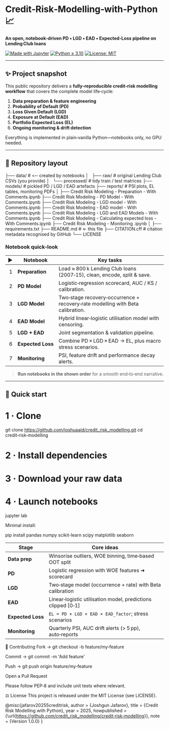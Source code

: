 # Credit‑Risk‑Modelling‑with‑Python 📈  
**An open, notebook‑driven PD ▪︎ LGD ▪︎ EAD ▪︎ Expected‑Loss pipeline on Lending Club loans**

[![Made with Jupyter](https://img.shields.io/badge/Made%20with-Jupyter-%23DA5B0B?logo=jupyter&logoColor=white)](https://jupyter.org/)
[![Python ≥ 3.10](https://img.shields.io/badge/Python-3.10%2B-blue?logo=python)](https://python.org)
[![License: MIT](https://img.shields.io/badge/License-MIT-green.svg)](LICENSE)

---

## ✨ Project snapshot
This public repository delivers a **fully‑reproducible credit‑risk modelling workflow** that covers the complete model life‑cycle:

1. **Data preparation & feature engineering**  
2. **Probability of Default (PD)**  
3. **Loss Given Default (LGD)**  
4. **Exposure at Default (EAD)**  
5. **Portfolio Expected Loss (EL)**  
6. **Ongoing monitoring & drift detection**

Everything is implemented in plain‑vanilla Python—notebooks only, no GPU needed.

---

## 📂 Repository layout

├── data/ # <‑‑ created by notebooks
│   ├── raw/ # original Lending Club CSVs (you provide)
│   └── processed/ # tidy train / test matrices
├── models/ # pickled PD / LGD / EAD artefacts
├── reports/ # PSI plots, EL tables, monitoring PDFs
│
├── Credit Risk Modeling - Preparation - With Comments.ipynb
├── Credit Risk Modeling - PD Model - With Comments.ipynb
├── Credit Risk Modeling - LGD model - With Comments.ipynb
├── Credit Risk Modeling - EAD model - With Comments.ipynb
├── Credit Risk Modeling - LGD and EAD Models - With Comments.ipynb
├── Credit Risk Modeling - Calculating expected loss - With Comments.ipynb
├── Credit Risk Modeling - Monitoring .ipynb
│
├── requirements.txt
├── README.md # ← this file
├── CITATION.cff # citation metadata recognised by GitHub
└── LICENSE


### Notebook quick‑look  

| ▶ | Notebook | Key tasks |
|---|----------|-----------|
| 1 | **Preparation** | Load ≈ 800 k Lending Club loans (2007‑15), clean, encode, split & save. |
| 2 | **PD Model** | Logistic‑regression scorecard, AUC / KS / calibration. |
| 3 | **LGD Model** | Two‑stage recovery‑occurrence + recovery‑rate modelling with Beta calibration. |
| 4 | **EAD Model** | Hybrid linear‑logistic utilisation model with censoring. |
| 5 | **LGD + EAD** | Joint segmentation & validation pipeline. |
| 6 | **Expected Loss** | Combine PD × LGD × EAD → EL, plus macro stress scenarios. |
| 7 | **Monitoring** | PSI, feature drift and performance decay alerts. |

> **Run notebooks in the shown order** for a smooth end‑to‑end narrative.

---

## 🚀 Quick start
# 1 · Clone
git clone https://github.com/joshuaaid/credit_risk_modelling.git
cd credit‑risk‑modelling

# 2 · Install dependencies

# 3 · Download your raw data

# 4 · Launch notebooks
jupyter lab


Minimal install:

pip install pandas numpy scikit-learn scipy matplotlib seaborn

| Stage             | Core ideas                                                    |
| ----------------- | ------------------------------------------------------------- |
| **Data prep**     | Winsorise outliers, WOE binning, time‑based OOT split         |
| **PD**            | Logistic regression with WOE features ➜ scorecard             |
| **LGD**           | Two‑stage model (occurrence + rate) with Beta calibration     |
| **EAD**           | Linear‑logistic utilisation model, predictions clipped \[0‑1] |
| **Expected Loss** | `EL = PD × LGD × EAD × EAD_factor`; stress scenarios          |
| **Monitoring**    | Quarterly PSI, AUC drift alerts (> 5 pp), auto‑reports        |


🤝 Contributing
Fork → git checkout -b feature/my‑feature

Commit → git commit -m 'Add feature'

Push → git push origin feature/my‑feature

Open a Pull Request

Please follow PEP‑8 and include unit tests where relevant.

⚖️ License
This project is released under the MIT License (see LICENSE).

@misc{jafarov20255creditrisk,
  author       = {Joshgun Jafarov},
  title        = {Credit Risk Modelling with Python},
  year         = 2025,
  howpublished = {\url{https://github.com/credit_risk_modelling/credit‑risk‑modelling}},
  note         = {Version 1.0.0}
}

